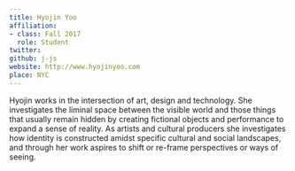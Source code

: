 ```yaml
---
title: Hyojin Yoo
affiliation:
- class: Fall 2017
  role: Student
twitter: 
github: j-js
website: http://www.hyojinyoo.com
place: NYC
---
```

Hyojin works in the intersection of art, design and technology. She investigates the liminal space between the visible world and those things that usually remain hidden by creating fictional objects and performance to expand a sense of reality. As artists and cultural producers she investigates how identity is constructed amidst specific cultural and social landscapes, and through her work aspires to shift or re-frame perspectives or ways of seeing.